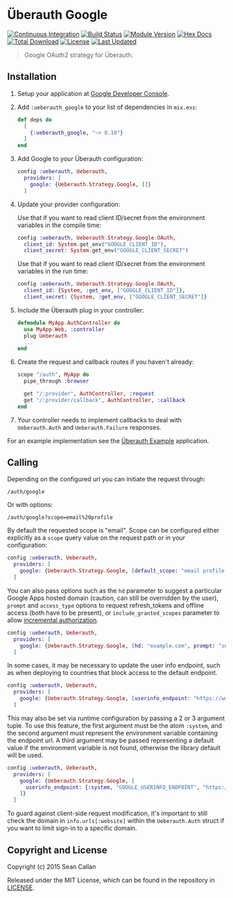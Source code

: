 # Überauth Google

[![Continuous Integration](https://github.com/ueberauth/ueberauth_google/actions/workflows/ci.yml/badge.svg)](https://github.com/ueberauth/ueberauth_google/actions/workflows/ci.yml)
[![Build Status](https://travis-ci.org/ueberauth/ueberauth_google.svg?branch=master)](https://travis-ci.org/ueberauth/ueberauth_google)
[![Module Version](https://img.shields.io/hexpm/v/ueberauth_google.svg)](https://hex.pm/packages/ueberauth_google)
[![Hex Docs](https://img.shields.io/badge/hex-docs-lightgreen.svg)](https://hexdocs.pm/ueberauth_google/)
[![Total Download](https://img.shields.io/hexpm/dt/ueberauth_google.svg)](https://hex.pm/packages/ueberauth_google)
[![License](https://img.shields.io/hexpm/l/ueberauth_google.svg)](https://github.com/ueberauth/ueberauth_google/blob/master/LICENSE)
[![Last Updated](https://img.shields.io/github/last-commit/ueberauth/ueberauth_google.svg)](https://github.com/ueberauth/ueberauth_google/commits/master)


> Google OAuth2 strategy for Überauth.

## Installation

1.  Setup your application at [Google Developer Console](https://console.developers.google.com/home).

2.  Add `:ueberauth_google` to your list of dependencies in `mix.exs`:

    ```elixir
    def deps do
      [
        {:ueberauth_google, "~> 0.10"}
      ]
    end
    ```

3.  Add Google to your Überauth configuration:

    ```elixir
    config :ueberauth, Ueberauth,
      providers: [
        google: {Ueberauth.Strategy.Google, []}
      ]
    ```

4.  Update your provider configuration:

    Use that if you want to read client ID/secret from the environment
    variables in the compile time:

    ```elixir
    config :ueberauth, Ueberauth.Strategy.Google.OAuth,
      client_id: System.get_env("GOOGLE_CLIENT_ID"),
      client_secret: System.get_env("GOOGLE_CLIENT_SECRET")
    ```

    Use that if you want to read client ID/secret from the environment
    variables in the run time:

    ```elixir
    config :ueberauth, Ueberauth.Strategy.Google.OAuth,
      client_id: {System, :get_env, ["GOOGLE_CLIENT_ID"]},
      client_secret: {System, :get_env, ["GOOGLE_CLIENT_SECRET"]}
    ```

5.  Include the Überauth plug in your controller:

    ```elixir
    defmodule MyApp.AuthController do
      use MyApp.Web, :controller
      plug Ueberauth
      ...
    end
    ```

6.  Create the request and callback routes if you haven't already:

    ```elixir
    scope "/auth", MyApp do
      pipe_through :browser

      get "/:provider", AuthController, :request
      get "/:provider/callback", AuthController, :callback
    end
    ```

7.  Your controller needs to implement callbacks to deal with `Ueberauth.Auth` and `Ueberauth.Failure` responses.

For an example implementation see the [Überauth Example](https://github.com/ueberauth/ueberauth_example) application.

## Calling

Depending on the configured url you can initiate the request through:

    /auth/google

Or with options:

    /auth/google?scope=email%20profile

By default the requested scope is "email". Scope can be configured either explicitly as a `scope` query value on the request path or in your configuration:

```elixir
config :ueberauth, Ueberauth,
  providers: [
    google: {Ueberauth.Strategy.Google, [default_scope: "email profile plus.me"]}
  ]
```

You can also pass options such as the `hd` parameter to suggest a particular Google Apps hosted domain (caution, can still be overridden by the user), `prompt` and `access_type` options to request refresh_tokens and offline access (both have to be present), or `include_granted_scopes` parameter to allow [incremental authorization](https://developers.google.com/identity/protocols/oauth2/web-server#incrementalAuth).

```elixir
config :ueberauth, Ueberauth,
  providers: [
    google: {Ueberauth.Strategy.Google, [hd: "example.com", prompt: "select_account", access_type: "offline", include_granted_scopes: true]}
  ]
```

In some cases, it may be necessary to update the user info endpoint, such as when deploying to countries that block access to the default endpoint.

```elixir
config :ueberauth, Ueberauth,
  providers: [
    google: {Ueberauth.Strategy.Google, [userinfo_endpoint: "https://www.googleapis.cn/oauth2/v3/userinfo"]}
  ]
```

This may also be set via runtime configuration by passing a 2 or 3 argument tuple. To use this feature, the first argument must be the atom `:system`, and the second argument must represent the environment variable containing the endpoint url.
A third argument may be passed representing a default value if the environment variable is not found, otherwise the library default will be used.

```elixir
config :ueberauth, Ueberauth,
  providers: [
    google: {Ueberauth.Strategy.Google, [
      userinfo_endpoint: {:system, "GOOGLE_USERINFO_ENDPOINT", "https://www.googleapis.cn/oauth2/v3/userinfo"}
    ]}
  ]
```

To guard against client-side request modification, it's important to still check the domain in `info.urls[:website]` within the `Ueberauth.Auth` struct if you want to limit sign-in to a specific domain.

## Copyright and License

Copyright (c) 2015 Sean Callan

Released under the MIT License, which can be found in the repository in [LICENSE](https://github.com/ueberauth/ueberauth_google/blob/master/LICENSE).
